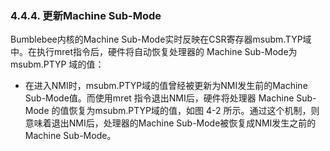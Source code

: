 ### **4.4.4. 更新Machine Sub-Mode**

Bumblebee内核的Machine Sub-Mode实时反映在CSR寄存器msubm.TYP域中。在执行mret指令后，硬件将自动恢复处理器的 Machine Sub-Mode为msubm.PTYP 域的值：

- 在进入NMI时，msubm.PTYP域的值曾经被更新为NMI发生前的Machine Sub-Mode值。而使用mret 指令退出NMI后，硬件将处理器 Machine Sub-Mode 的值恢复为msubm.PTYP域的值，如图 4-2 所示。通过这个机制，则意味着退出NMI后，处理器的Machine Sub-Mode被恢复成NMI发生之前的 Machine Sub-Mode。

